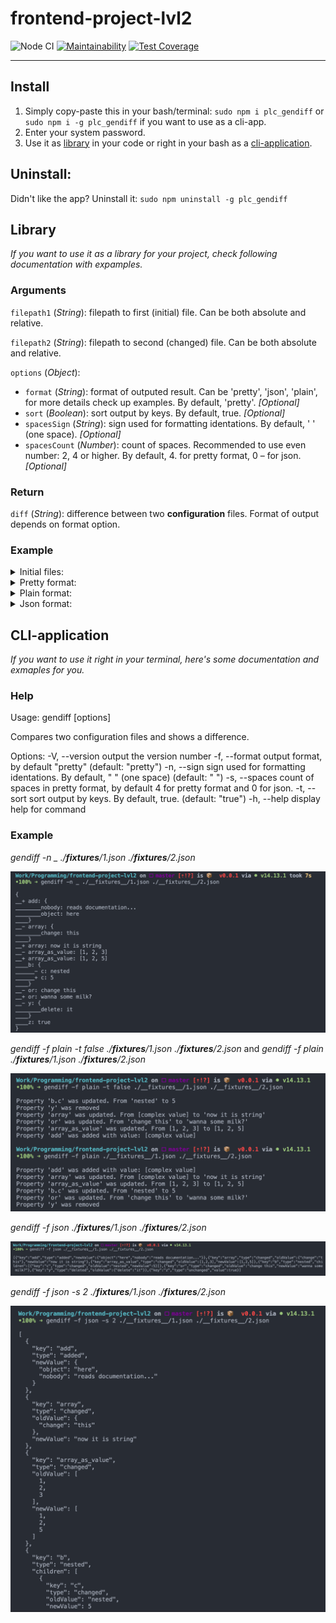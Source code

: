 # frontend-project-lvl2
![Node CI](https://github.com/peacelovecookies/frontend-project-lvl2/workflows/Node%20CI/badge.svg) [![Maintainability](https://api.codeclimate.com/v1/badges/4bb889005323f929a5be/maintainability)](https://codeclimate.com/github/peacelovecookies/frontend-project-lvl2/maintainability) [![Test Coverage](https://api.codeclimate.com/v1/badges/4bb889005323f929a5be/test_coverage)](https://codeclimate.com/github/peacelovecookies/frontend-project-lvl2/test_coverage)

---

## Install

1. Simply copy-paste this in your bash/terminal: `sudo npm i plc_gendiff` or `sudo npm i -g plc_gendiff` if you want to use as a cli-app.
2. Enter your system password.
3. Use it as [library](#library) in your code or right in your bash as a [cli-application](#cli-application).

## Uninstall:

Didn't like the app? Uninstall it: `sudo npm uninstall -g plc_gendiff`

## Library

_If you want to use it as a library for your project, check following documentation with expamples._

### Arguments

`filepath1` (_String_): filepath to first (initial) file. Can be both absolute and relative.

`filepath2` (_String_): filepath to second (changed) file. Can be both absolute and relative.

`options` (_Object_):

- `format` (_String_): format of outputed result. Can be 'pretty', 'json', 'plain', for more details check up examples. By default, 'pretty'. _[Optional]_
- `sort` (_Boolean_): sort output by keys. By default, true. _[Optional]_
- `spacesSign` (_String_): sign used for formatting identations. By default, ' ' (one space). _[Optional]_
- `spacesCount` (_Number_): count of spaces. Recommended to use even number: 2, 4 or higher. By default, 4.  for pretty format, 0 – for json. _[Optional]_

### Return
    
`diff` (_String_): difference between two **configuration** files. Format of output depends on format option.

### Example

<details>
<summary>Initial files: </summary>
    
```javascript
// file1.json
{
  "z": true,
  "b": {
    "c": "nested"
  },
  "y": {
    "delete": "it"
  },
  "array": {
    "change": "this"
  },
  "or": "change this",
}

// file2.json
{
  "z": true,
  "b": {
    "c": 5
  },
  "array": "now it is string"
  "or": "wanna some milk?",
  "add": {
    "object": "here",
    "nobody": "reads documentation..."
  }
}
```

</details>

<details>
  <summary>Pretty format: </summary>

  ```javascript
  // app.js
  import gendiff from 'plc_gendiff';

  const prettyOptions = { format: 'pretty', spacesSign: '_' };
  const pretty = gendiff(path/to/file1, path/to/file2, prettyOptions);
  ```

  <details>
    <summary>console.log(pretty);</summary>

    ```
    {
    __+ add: {
    ________nobody: reads documentation...
    ________object: here
    ____}
    __- array: {
    ________change: this
    ____}
    __+ array: now it is string
    __- array_as_value: [1, 2, 3]
    __+ array_as_value: [1, 2, 5]
    ____b: {
    ______- c: nested
    ______+ c: 5
    ____}
    __- or: change this
    __+ or: wanna some milk?
    __- y: {
    ________delete: it
    ____}
    ____z: true
    }
    ```

  </details>

</details>

<details>
  <summary>Plain format: </summary>

  ``` // app.js
  import gendiff from 'plc_gendiff';

  const plainOptions = { format: 'plain', sort: 'false' };
  const plain = gendiff(path/to/file1, path/to/file2, plainOptions);
  ```

  <details>
    <summary>console.log(plain)</summary>
    
    Property 'b.c' was updated. From 'nested' to 5
    Property 'y' was removed
    Property 'array' was updated. From [complex value] to 'now it is string'
    Property 'or' was updated. From 'change this' to 'wanna some milk?'
    Property 'array_as_value' was updated. From [1, 2, 3] to [1, 2, 5]
    Property 'add' was added with value: [complex value]
  
  </details>
</details>

<details>
  <summary>Json format: </summary>

  ``` // app.js
  import gendiff from 'plc_gendiff';

  const jsonOptions = { format: 'json', sort: 2 };
  const json = gendiff(path/to/file1, path/to/file2, jsonOptions);
  ```

  <details>
    <summary>console.log(json)</summary>

  ```
  [
    {
      "key": "add",
      "type": "added",
      "newValue": {
        "object": "here",
        "nobody": "reads documentation..."
      }
    },
    {
      "key": "array",
      "type": "changed",
      "oldValue": {
        "change": "this"
      },
      "newValue": "now it is string"
    },
    {
      "key": "array_as_value",
      "type": "changed",
      "oldValue": [
        1,
        2,
        3
      ],
      "newValue": [
        1,
        2,
        5
      ]
    },
    {
      "key": "b",
      "type": "nested",
      "children": [
        {
          "key": "c",
          "type": "changed",
          "oldValue": "nested",
          "newValue": 5
        }
      ]
    },
    {
      "key": "or",
      "type": "changed",
      "oldValue": "change this",
      "newValue": "wanna some milk?"
    },
    {
      "key": "y",
      "type": "deleted",
      "oldValue": {
        "delete": "it"
      }
    },
    {
      "key": "z",
      "type": "unchanged",
      "value": true
    }
  ]
  ```
  </details>
</details>

## CLI-application

_If you want to use it right in your terminal, here's some documentation and exmaples for you._

### Help

Usage: gendiff [options] <filepath1> <filepath2>

Compares two configuration files and shows a difference.

Options:
  -V, --version          output the version number
  -f, --format <type>    output format, by default "pretty" (default: "pretty")
  -n, --sign <type>      sign used for formatting identations. By default, " " (one space) (default: " ")
  -s, --spaces <number>  count of spaces in pretty format, by default 4 for pretty format and 0 for json.
  -t, --sort <boolean>   sort output by keys. By default, true. (default: "true")
  -h, --help             display help for command

### Example
  
  _gendiff -n _ ./__fixtures__/1.json ./__fixtures__/2.json_
  
  ![make me pretty](./img/pretty.png?raw=true)

  _gendiff -f plain -t false ./__fixtures__/1.json ./__fixtures__/2.json_ and
  _gendiff -f plain ./__fixtures__/1.json ./__fixtures__/2.json_

  ![make me plain](./img/plain.png?raw=true)
  
  _gendiff -f json ./__fixtures__/1.json ./__fixtures__/2.json_

  ![make me json](./img/json_default.png?raw=true)

  _gendiff -f json -s 2 ./__fixtures__/1.json ./__fixtures__/2.json_

  ![make me pretty json](./img/json_spaces.png?raw=true)
